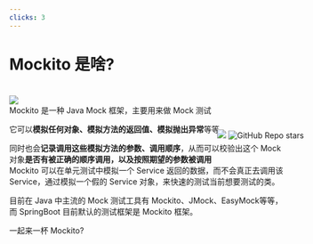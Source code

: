 ```yaml
---
clicks: 3
---
```


# Mockito 是啥?

<div v-if="$slidev.nav.clicks === 0" grid="~ cols-7 gap-1 mt-36">
  <div style="position: relative; left: 200px; top: 80px; text-align: center;" class="col-span-3 rounded-tl-lg">
  <img src="/image/mockito-image.png" class="rounded-tl-lg" />
        <img class="inline-block" alt="GitHub Repo stars" src="https://img.shields.io/github/stars/mockito/mockito?style=social">
  </div>
</div>


<div v-if="$slidev.nav.clicks > 0" class="bg-green-200 rounded-lg shadow">
<div grid="~ cols-7 gap-1 mt-36">
  <div class="col-span-3 bg-green-100 rounded-tl-lg">
  <img v-motion
  :initial="{ x: 200, y: 80 }"
  :enter="{ x: 0, y: 0, transition: {duration: 600} }" src="/image/mockito-image.png" class="rounded-tl-lg" />

  </div>
  <div class="col-span-4 self-center p-1">

  <div class="font-bold text-center text-gray-800">
      Mockito 是一种 Java Mock 框架，主要用来做 Mock 测试
  </div>  
  <div class="card-right text-gray-700 text-basic">

  它可以**模拟任何对象、模拟方法的返回值、模拟抛出异常**等等
  
  同时也会**记录调用这些模拟方法的参数、调用顺序**，从而可以校验出这个 Mock 对象**是否有被正确的顺序调用，以及按照期望的参数被调用**
  </div>
  </div>
</div>

<div v-if="$slidev.nav.clicks > 1" class="text-basic text-gray-600 bg-green-50 p-6 pb-1 rounded-b-lg">
Mockito 可以在单元测试中模拟一个 Service 返回的数据，而不会真正去调用该 Service，通过模拟一个假的 Service 对象，来快速的测试当前想要测试的类。

目前在 Java 中主流的 Mock 测试工具有 Mockito、JMock、EasyMock等等，而 SpringBoot 目前默认的测试框架是 Mockito 框架。
</div>
</div>

<div v-click="3" class="bg-gradient-to-br from-green-100 to-green-400 mt-6 p-6 inline-block font-bold rounded-lg text-gray-600 float-right shadow-lg">
一起来一杯 Mockito?
</div>

<style>
.card-right p:last-child {
  margin-bottom: 0px !important;
  padding-bottom: 0px !important;
}
</style>
